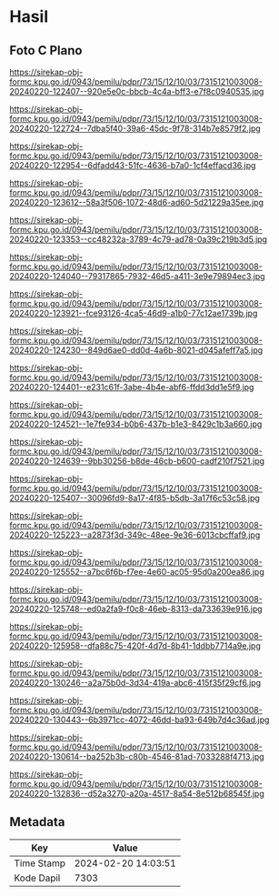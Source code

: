 # Hasil

## Foto C Plano

https://sirekap-obj-formc.kpu.go.id/0943/pemilu/pdpr/73/15/12/10/03/7315121003008-20240220-122407--920e5e0c-bbcb-4c4a-bff3-e7f8c0940535.jpg

https://sirekap-obj-formc.kpu.go.id/0943/pemilu/pdpr/73/15/12/10/03/7315121003008-20240220-122724--7dba5f40-39a6-45dc-9f78-314b7e8579f2.jpg

https://sirekap-obj-formc.kpu.go.id/0943/pemilu/pdpr/73/15/12/10/03/7315121003008-20240220-122954--6dfadd43-51fc-4636-b7a0-1cf4effacd36.jpg

https://sirekap-obj-formc.kpu.go.id/0943/pemilu/pdpr/73/15/12/10/03/7315121003008-20240220-123612--58a3f506-1072-48d6-ad60-5d21229a35ee.jpg

https://sirekap-obj-formc.kpu.go.id/0943/pemilu/pdpr/73/15/12/10/03/7315121003008-20240220-123353--cc48232a-3789-4c79-ad78-0a39c219b3d5.jpg

https://sirekap-obj-formc.kpu.go.id/0943/pemilu/pdpr/73/15/12/10/03/7315121003008-20240220-124040--79317865-7932-46d5-a411-3e9e79894ec3.jpg

https://sirekap-obj-formc.kpu.go.id/0943/pemilu/pdpr/73/15/12/10/03/7315121003008-20240220-123921--fce93126-4ca5-46d9-a1b0-77c12ae1739b.jpg

https://sirekap-obj-formc.kpu.go.id/0943/pemilu/pdpr/73/15/12/10/03/7315121003008-20240220-124230--849d6ae0-dd0d-4a6b-8021-d045afeff7a5.jpg

https://sirekap-obj-formc.kpu.go.id/0943/pemilu/pdpr/73/15/12/10/03/7315121003008-20240220-124401--e231c61f-3abe-4b4e-abf6-ffdd3dd1e5f9.jpg

https://sirekap-obj-formc.kpu.go.id/0943/pemilu/pdpr/73/15/12/10/03/7315121003008-20240220-124521--1e7fe934-b0b6-437b-b1e3-8429c1b3a660.jpg

https://sirekap-obj-formc.kpu.go.id/0943/pemilu/pdpr/73/15/12/10/03/7315121003008-20240220-124639--9bb30256-b8de-46cb-b600-cadf210f7521.jpg

https://sirekap-obj-formc.kpu.go.id/0943/pemilu/pdpr/73/15/12/10/03/7315121003008-20240220-125407--30096fd9-8a17-4f85-b5db-3a17f6c53c58.jpg

https://sirekap-obj-formc.kpu.go.id/0943/pemilu/pdpr/73/15/12/10/03/7315121003008-20240220-125223--a2873f3d-349c-48ee-9e36-6013cbcffaf9.jpg

https://sirekap-obj-formc.kpu.go.id/0943/pemilu/pdpr/73/15/12/10/03/7315121003008-20240220-125552--a7bc6f6b-f7ee-4e60-ac05-95d0a200ea86.jpg

https://sirekap-obj-formc.kpu.go.id/0943/pemilu/pdpr/73/15/12/10/03/7315121003008-20240220-125748--ed0a2fa9-f0c8-46eb-8313-da733639e916.jpg

https://sirekap-obj-formc.kpu.go.id/0943/pemilu/pdpr/73/15/12/10/03/7315121003008-20240220-125958--dfa88c75-420f-4d7d-8b41-1ddbb7714a9e.jpg

https://sirekap-obj-formc.kpu.go.id/0943/pemilu/pdpr/73/15/12/10/03/7315121003008-20240220-130246--a2a75b0d-3d34-419a-abc6-415f35f29cf6.jpg

https://sirekap-obj-formc.kpu.go.id/0943/pemilu/pdpr/73/15/12/10/03/7315121003008-20240220-130443--6b3971cc-4072-46dd-ba93-649b7d4c36ad.jpg

https://sirekap-obj-formc.kpu.go.id/0943/pemilu/pdpr/73/15/12/10/03/7315121003008-20240220-130614--ba252b3b-c80b-4546-81ad-7033288f4713.jpg

https://sirekap-obj-formc.kpu.go.id/0943/pemilu/pdpr/73/15/12/10/03/7315121003008-20240220-132836--d52a3270-a20a-4517-8a54-8e512b68545f.jpg


## Metadata

| Key        | Value               |
| ---------- | ------------------- |
| Time Stamp | 2024-02-20 14:03:51 |
| Kode Dapil | 7303                |



